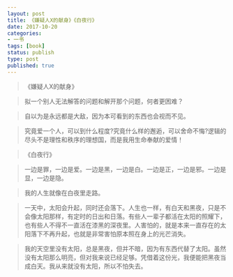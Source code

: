 ```yaml
---
layout: post
title: 《嫌疑人X的献身》《白夜行》
date: 2017-10-20
categories:
- 一书
tags: [book]
status: publish
type: post
published: true
---
```


>《嫌疑人X的献身》

>拟一个别人无法解答的问题和解开那个问题，何者更困难？

>自以为是永远都是大敌，因为本可看到的东西也会视而不见。

>究竟爱一个人，可以到什么程度?究竟什么样的邂逅，可以舍命不悔?逻辑的尽头不是理性和秩序的理想国，而是我用生命奉献的爱情！


>《白夜行》

>一边是罪，一边是爱。一边是黑，一边是白。一边是正，一边是邪。一边是显，一边是隐。

>我的人生就像在白夜里走路。

>一天中，太阳会升起，同时还会落下。人生也一样，有白天和黑夜，只是不会像太阳那样，有定时的日出和日落。有些人一辈子都活在太阳的照耀下，也有些人不得不一直活在漆黑的深夜里。人害怕的，就是本来一直存在的太阳落下不再升起，也就是非常害怕原本照在身上的光芒消失。

>我的天空里没有太阳，总是黑夜，但并不暗，因为有东西代替了太阳。虽然没有太阳那么明亮，但对我来说已经足够。凭借着这份光，我便能把黑夜当成白天。我从来就没有太阳，所以不怕失去。










